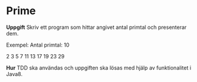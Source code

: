 # Prime

**Uppgift**
Skriv ett program som hittar angivet antal primtal och presenterar dem.

Exempel:
Antal primtal: 10

2  3  5  7  11 13 17 19 23 29

**Hur**
TDD ska användas och uppgiften ska lösas med hjälp av funktionalitet i Java8.
